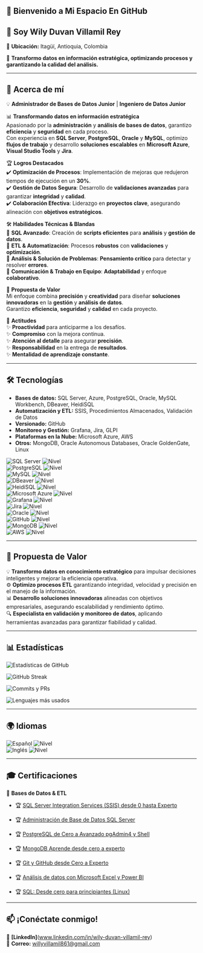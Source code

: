 ## 🚀 Bienvenido a Mi Espacio En GitHub 

## 👋  Soy Wily Duvan Villamil Rey  

📍 **Ubicación:** Itagüí, Antioquia, Colombia 

🚀 **Transformo datos en información estratégica, optimizando procesos y garantizando la calidad del análisis.**

--- 
## 👤 Acerca de mí
💡 **Administrador de Bases de Datos Junior** | **Ingeniero de Datos Junior**  

📊 **Transformando datos en información estratégica**  
Apasionado por la **administración** y **análisis de bases de datos**, garantizo **eficiencia** y **seguridad** en cada proceso.  
Con experiencia en **SQL Server**, **PostgreSQL**, **Oracle** y **MySQL**, optimizo **flujos de trabajo** y desarrollo **soluciones escalables** en **Microsoft Azure**, **Visual Studio Tools** y **Jira**.  

🏆 **Logros Destacados**  
✔️ **Optimización de Procesos**: Implementación de mejoras que redujeron tiempos de ejecución en un **30%**.  
✔️ **Gestión de Datos Segura**: Desarrollo de **validaciones avanzadas** para garantizar **integridad** y **calidad**.  
✔️ **Colaboración Efectiva**: Liderazgo en **proyectos clave**, asegurando alineación con **objetivos estratégicos**.  

🛠 **Habilidades Técnicas & Blandas**  
🔹 **SQL Avanzado**: Creación de **scripts eficientes** para **análisis** y **gestión de datos**.  
🔹 **ETL & Automatización**: Procesos **robustos** con **validaciones** y **optimización**.  
🔹 **Análisis & Solución de Problemas**: **Pensamiento crítico** para detectar y resolver **errores**.  
🔹 **Comunicación & Trabajo en Equipo**: **Adaptabilidad** y enfoque **colaborativo**.  

🌟 **Propuesta de Valor**  
Mi enfoque combina **precisión** y **creatividad** para diseñar **soluciones innovadoras** en la **gestión** y **análisis de datos**.  
Garantizo **eficiencia**, **seguridad** y **calidad** en cada proyecto.  

💼 **Actitudes**  
✨ **Proactividad** para anticiparme a los desafíos.  
✨ **Compromiso** con la mejora continua.  
✨ **Atención al detalle** para asegurar **precisión**.  
✨ **Responsabilidad** en la entrega de **resultados**.  
✨ **Mentalidad de aprendizaje constante**.  

--- 
## 🛠️  Tecnologías
- **Bases de datos:** SQL Server, Azure, PostgreSQL, Oracle, MySQL Workbench, DBeaver, HeidiSQL
- **Automatización y ETL:** SSIS, Procedimientos Almacenados, Validación de Datos
- **Versionado:** GitHub
- **Monitoreo y Gestión:** Grafana, Jira, GLPI
- **Plataformas en la Nube:** Microsoft Azure, AWS
- **Otros:** MongoDB, Oracle Autonomous Databases, Oracle GoldenGate, Linux

![SQL Server](https://img.shields.io/badge/SQL%20Server-CC2927?style=flat&logo=microsoftsqlserver&logoColor=white) ![Nivel](https://img.shields.io/badge/IntermedioAvanzado-2ecc71?style=flat&color=green)  
![PostgreSQL](https://img.shields.io/badge/PostgreSQL-316192?style=flat&logo=postgresql&logoColor=white) ![Nivel](https://img.shields.io/badge/IntermedioAvanzado-2ecc71?style=flat&color=green)  
![MySQL](https://img.shields.io/badge/MySQL-4479A1?style=flat&logo=mysql&logoColor=white) ![Nivel](https://img.shields.io/badge/IntermedioAvanzado-2ecc71?style=flat&color=green)  
![DBeaver](https://img.shields.io/badge/DBeaver-5E7BBE?style=flat&logoColor=white) ![Nivel](https://img.shields.io/badge/IntermedioAvanzado-2ecc71?style=flat&color=green)  
![HeidiSQL](https://img.shields.io/badge/HeidiSQL-336791?style=flat&logoColor=white) ![Nivel](https://img.shields.io/badge/IntermedioAvanzado-2ecc71?style=flat&color=green)  
![Microsoft Azure](https://img.shields.io/badge/Azure-0089D6?style=flat&logo=microsoftazure&logoColor=white) ![Nivel](https://img.shields.io/badge/IntermedioAvanzado-2ecc71?style=flat&color=green)  
![Grafana](https://img.shields.io/badge/Grafana-F46800?style=flat&logo=grafana&logoColor=white) ![Nivel](https://img.shields.io/badge/IntermedioAvanzado-2ecc71?style=flat&color=green)  
![Jira](https://img.shields.io/badge/Jira-0052CC?style=flat&logo=jira&logoColor=white) ![Nivel](https://img.shields.io/badge/IntermedioAvanzado-2ecc71?style=flat&color=green)  
![Oracle](https://img.shields.io/badge/Oracle-F80000?style=flat&logo=oracle&logoColor=white) ![Nivel](https://img.shields.io/badge/Intermedio-1f72be?style=flat&color=blue)  
![GitHub](https://img.shields.io/badge/GitHub-181717?style=flat&logo=github&logoColor=white) ![Nivel](https://img.shields.io/badge/BásicoIntermedio-7f8c8d?style=flat&color=gray)  
![MongoDB](https://img.shields.io/badge/MongoDB-47A248?style=flat&logo=mongodb&logoColor=white) ![Nivel](https://img.shields.io/badge/Básico-7f8c8d?style=flat&color=gray)  
![AWS](https://img.shields.io/badge/AWS-232F3E?style=flat&logo=amazonaws&logoColor=white) ![Nivel](https://img.shields.io/badge/Básico-7f8c8d?style=flat&color=gray)  

---
## 🚀 Propuesta de Valor  

💡 **Transformo datos en conocimiento estratégico** para impulsar decisiones inteligentes y mejorar la eficiencia operativa.  
⚙️ **Optimizo procesos ETL** garantizando integridad, velocidad y precisión en el manejo de la información.  
📊 **Desarrollo soluciones innovadoras** alineadas con objetivos empresariales, asegurando escalabilidad y rendimiento óptimo.  
🔍 **Especialista en validación y monitoreo de datos**, aplicando herramientas avanzadas para garantizar fiabilidad y calidad.  

---
## 📊 Estadísticas  

![Estadísticas de GitHub](https://github-readme-stats.vercel.app/api?username=Wily861&show_icons=true&theme=radical)  

![GitHub Streak](https://github-readme-streak-stats.herokuapp.com/?user=Wily861&theme=radical)  

![Commits y PRs](https://github-profile-summary-cards.vercel.app/api/cards/profile-details?username=Wily861&theme=radical)

![Lenguajes más usados](https://github-readme-stats.vercel.app/api/top-langs/?username=Wily861&layout=compact&theme=radical)

--- 
## 🌍 Idiomas  

![Español](https://img.shields.io/badge/Español-ff5733?style=flat&logo=language&logoColor=white) ![Nivel](https://img.shields.io/badge/Nativo-7f8c8d?style=flat&color=gray)  
![Inglés](https://img.shields.io/badge/Inglés-3498db?style=flat&logo=language&logoColor=white) ![Nivel](https://img.shields.io/badge/A1-7f8c8d?style=flat&color=gray)  

---
## 🎓 Certificaciones  

📌 **Bases de Datos & ETL**  
- 🏆 [SQL Server Integration Services (SSIS) desde 0 hasta Experto](https://www.udemy.com/certificate/UC-4218c47c-5fd7-4291-a2e8-e7c92e410241/)  
- 🏆 [Administración de Base de Datos SQL Server](https://www.udemy.com/certificate/UC-95f9445b-1b5e-4498-bd18-492e01500838/)  
- 🏆 [PostgreSQL de Cero a Avanzado pgAdmin4 y Shell](https://www.udemy.com/certificate/UC-93728a00-7e17-4ff7-9e8a-5f3adb0366a9/)  
- 🏆 [MongoDB Aprende desde cero a experto](https://www.udemy.com/certificate/UC-67e9d234-4dc1-47fa-9115-867d97a3e920/)
- 🏆 [Git y GitHub desde Cero a Experto](https://www.udemy.com/certificate/UC-c541ad91-bd03-45c5-a391-10e1473a6541/)  
- 🏆 [Análisis de datos con Microsoft Excel y Power BI](https://www.udemy.com/certificate/UC-1b6023cd-b185-49fe-a130-1569fa4cddc0/)  

- 🏆 [SQL: Desde cero para principiantes (Linux)](https://www.udemy.com/certificate/UC-96447c8f-d17a-4de9-9ddf-dc549fddcf6c/)  

--- 
## 📫 ¡Conéctate conmigo!  
🔗 **[LinkedIn]**(www.linkedin.com/in/wily-duvan-villamil-rey)  
📩 **Correo:** willyvillamil861@gmail.com  



